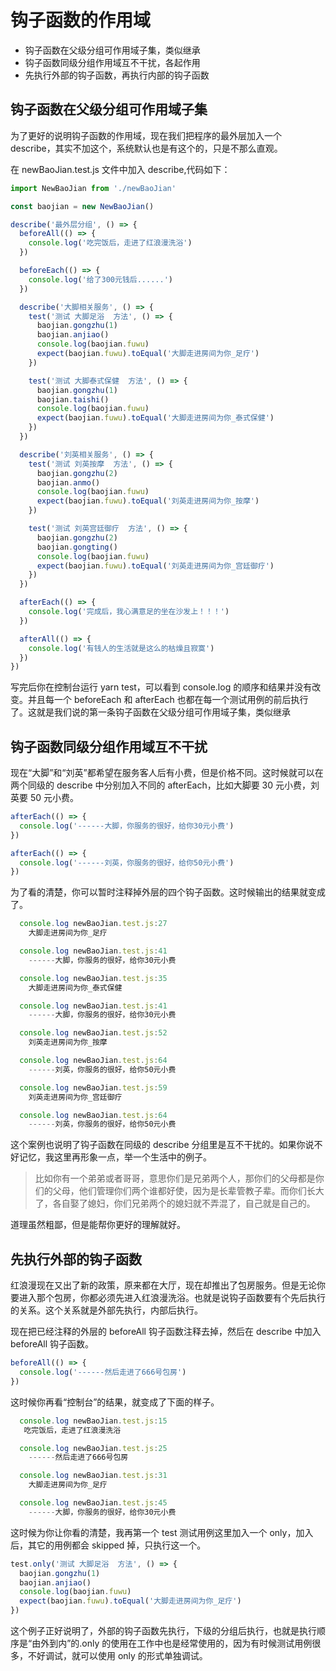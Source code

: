 # 钩子函数的作用域

- 钩子函数在父级分组可作用域子集，类似继承
- 钩子函数同级分组作用域互不干扰，各起作用
- 先执行外部的钩子函数，再执行内部的钩子函数

## 钩子函数在父级分组可作用域子集

为了更好的说明钩子函数的作用域，现在我们把程序的最外层加入一个 describe，其实不加这个，系统默认也是有这个的，只是不那么直观。

在 newBaoJian.test.js 文件中加入 describe,代码如下：

```js
import NewBaoJian from './newBaoJian'

const baojian = new NewBaoJian()

describe('最外层分组', () => {
  beforeAll(() => {
    console.log('吃完饭后，走进了红浪漫洗浴')
  })

  beforeEach(() => {
    console.log('给了300元钱后......')
  })

  describe('大脚相关服务', () => {
    test('测试 大脚足浴  方法', () => {
      baojian.gongzhu(1)
      baojian.anjiao()
      console.log(baojian.fuwu)
      expect(baojian.fuwu).toEqual('大脚走进房间为你_足疗')
    })

    test('测试 大脚泰式保健  方法', () => {
      baojian.gongzhu(1)
      baojian.taishi()
      console.log(baojian.fuwu)
      expect(baojian.fuwu).toEqual('大脚走进房间为你_泰式保健')
    })
  })

  describe('刘英相关服务', () => {
    test('测试 刘英按摩  方法', () => {
      baojian.gongzhu(2)
      baojian.anmo()
      console.log(baojian.fuwu)
      expect(baojian.fuwu).toEqual('刘英走进房间为你_按摩')
    })

    test('测试 刘英宫廷御疗  方法', () => {
      baojian.gongzhu(2)
      baojian.gongting()
      console.log(baojian.fuwu)
      expect(baojian.fuwu).toEqual('刘英走进房间为你_宫廷御疗')
    })
  })

  afterEach(() => {
    console.log('完成后，我心满意足的坐在沙发上！！！')
  })

  afterAll(() => {
    console.log('有钱人的生活就是这么的枯燥且寂寞')
  })
})
```

写完后你在控制台运行 yarn test，可以看到 console.log 的顺序和结果并没有改变。并且每一个 beforeEach 和 afterEach 也都在每一个测试用例的前后执行了。这就是我们说的第一条钩子函数在父级分组可作用域子集，类似继承

## 钩子函数同级分组作用域互不干扰

现在“大脚”和“刘英”都希望在服务客人后有小费，但是价格不同。这时候就可以在两个同级的 describe 中分别加入不同的 afterEach，比如大脚要 30 元小费，刘英要 50 元小费。

```js
afterEach(() => {
  console.log('------大脚，你服务的很好，给你30元小费')
})

afterEach(() => {
  console.log('------刘英，你服务的很好，给你50元小费')
})
```

为了看的清楚，你可以暂时注释掉外层的四个钩子函数。这时候输出的结果就变成了。

```js
  console.log newBaoJian.test.js:27
    大脚走进房间为你_足疗

  console.log newBaoJian.test.js:41
    ------大脚，你服务的很好，给你30元小费

  console.log newBaoJian.test.js:35
    大脚走进房间为你_泰式保健

  console.log newBaoJian.test.js:41
    ------大脚，你服务的很好，给你30元小费

  console.log newBaoJian.test.js:52
    刘英走进房间为你_按摩

  console.log newBaoJian.test.js:64
    ------刘英，你服务的很好，给你50元小费

  console.log newBaoJian.test.js:59
    刘英走进房间为你_宫廷御疗

  console.log newBaoJian.test.js:64
    ------刘英，你服务的很好，给你50元小费
```

这个案例也说明了钩子函数在同级的 describe 分组里是互不干扰的。如果你说不好记忆，我这里再形象一点，举一个生活中的例子。

> 比如你有一个弟弟或者哥哥，意思你们是兄弟两个人，那你们的父母都是你们的父母，他们管理你们两个谁都好使，因为是长辈管教子辈。而你们长大了，各自娶了媳妇，你们兄弟两个的媳妇就不弄混了，自己就是自己的。

道理虽然粗鄙，但是能帮你更好的理解就好。

## 先执行外部的钩子函数

红浪漫现在又出了新的政策，原来都在大厅，现在却推出了包房服务。但是无论你要进入那个包房，你都必须先进入红浪漫洗浴。也就是说钩子函数要有个先后执行的关系。这个关系就是外部先执行，内部后执行。

现在把已经注释的外层的 beforeAll 钩子函数注释去掉，然后在 describe 中加入 beforeAll 钩子函数。

```js
beforeAll(() => {
  console.log('------然后走进了666号包房')
})
```

这时候你再看“控制台”的结果，就变成了下面的样子。

```js
  console.log newBaoJian.test.js:15
   吃完饭后，走进了红浪漫洗浴

  console.log newBaoJian.test.js:25
    ------然后走进了666号包房

  console.log newBaoJian.test.js:31
    大脚走进房间为你_足疗

  console.log newBaoJian.test.js:45
    ------大脚，你服务的很好，给你30元小费
```

这时候为你让你看的清楚，我再第一个 test 测试用例这里加入一个 only，加入后，其它的用例都会 skipped 掉，只执行这一个。

```js
test.only('测试 大脚足浴  方法', () => {
  baojian.gongzhu(1)
  baojian.anjiao()
  console.log(baojian.fuwu)
  expect(baojian.fuwu).toEqual('大脚走进房间为你_足疗')
})
```

这个例子正好说明了，外部的钩子函数先执行，下级的分组后执行，也就是执行顺序是“由外到内”的.only 的使用在工作中也是经常使用的，因为有时候测试用例很多，不好调试，就可以使用 only 的形式单独调试。
